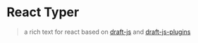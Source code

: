 # React Typer

> a rich text for react based on [draft-js](https://github.com/facebook/draft-js/) and [draft-js-plugins](https://www.draft-js-plugins.com/plugin/)